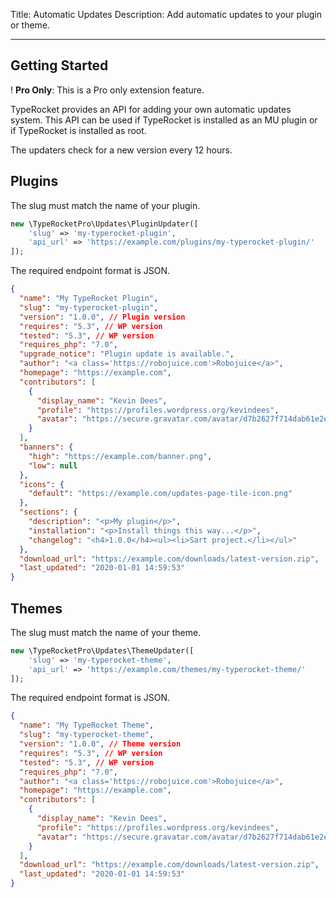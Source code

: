 Title: Automatic Updates
Description: Add automatic updates to your plugin or theme.

---

## Getting Started

! **Pro Only**: This is a Pro only extension feature.

TypeRocket provides an API for adding your own automatic updates system. This API can be used if TypeRocket is installed as an MU plugin or if TypeRocket is installed as root.

The updaters check for a new version every 12 hours.

## Plugins

The slug must match the name of your plugin.

```php
new \TypeRocketPro\Updates\PluginUpdater([
    'slug' => 'my-typerocket-plugin',
    'api_url' => 'https://example.com/plugins/my-typerocket-plugin/'
]);
```

The required endpoint format is JSON.

```json
{
  "name": "My TypeRocket Plugin",
  "slug": "my-typerocket-plugin",
  "version": "1.0.0", // Plugin version
  "requires": "5.3", // WP version
  "tested": "5.3", // WP version
  "requires_php": "7.0",
  "upgrade_notice": "Plugin update is available.",
  "author": "<a class='https://robojuice.com'>Robojuice</a>",
  "homepage": "https://example.com",
  "contributors": [
    {
      "display_name": "Kevin Dees",
      "profile": "https://profiles.wordpress.org/kevindees",
      "avatar": "https://secure.gravatar.com/avatar/d7b2627f714dab61e2eea164c3500d35?s=96&d=mm&r=g"
    }
  ],
  "banners": {
    "high": "https://example.com/banner.png",
    "low": null
  },
  "icons": {
    "default": "https://example.com/updates-page-tile-icon.png"
  },
  "sections": {
    "description": "<p>My plugin</p>",
    "installation": "<p>Install things this way...</p>",
    "changelog": "<h4>1.0.0</h4><ul><li>Sart project.</li></ul>"
  },
  "download_url": "https://example.com/downloads/latest-version.zip",
  "last_updated": "2020-01-01 14:59:53"
}
```

## Themes

The slug must match the name of your theme.

```php
new \TypeRocketPro\Updates\ThemeUpdater([
    'slug' => 'my-typerocket-theme',
    'api_url' => 'https://example.com/themes/my-typerocket-theme/'
]);
```

The required endpoint format is JSON.

```json
{
  "name": "My TypeRocket Theme",
  "slug": "my-typerocket-theme",
  "version": "1.0.0", // Theme version
  "requires": "5.3", // WP version
  "tested": "5.3", // WP version
  "requires_php": "7.0",
  "author": "<a class='https://robojuice.com'>Robojuice</a>",
  "homepage": "https://example.com",
  "contributors": [
    {
      "display_name": "Kevin Dees",
      "profile": "https://profiles.wordpress.org/kevindees",
      "avatar": "https://secure.gravatar.com/avatar/d7b2627f714dab61e2eea164c3500d35?s=96&d=mm&r=g"
    }
  ],
  "download_url": "https://example.com/downloads/latest-version.zip",
  "last_updated": "2020-01-01 14:59:53"
}
```
